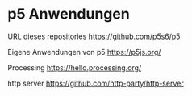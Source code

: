 # p5 Anwendungen

URL dieses repositories https://github.com/p5s6/p5

Eigene Anwendungen von p5 https://p5js.org/

Processing https://hello.processing.org/




http server https://github.com/http-party/http-server 